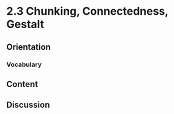 # 2.3 Chunking, Connectedness, Gestalt

## Orientation

### Vocabulary

## Content

## Discussion



